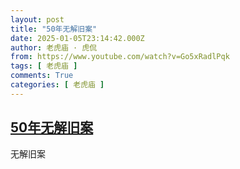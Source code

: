 ```yaml
---
layout: post
title: "50年无解旧案"
date: 2025-01-05T23:14:42.000Z
author: 老虎庙 · 虎侃
from: https://www.youtube.com/watch?v=Go5xRadlPqk
tags: [ 老虎庙 ]
comments: True
categories: [ 老虎庙 ]
---
```

<!--1736118882000-->
[50年无解旧案](https://www.youtube.com/watch?v=Go5xRadlPqk)
------

<div>
无解旧案
</div>
